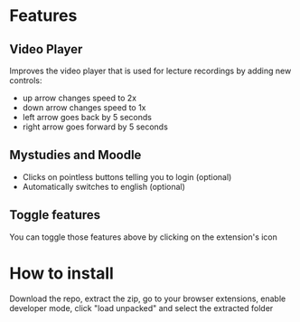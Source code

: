# Features

## Video Player
Improves the video player that is used for lecture recordings by adding new controls:

- up arrow changes speed to 2x
- down arrow changes speed to 1x
- left arrow goes back by 5 seconds
- right arrow goes forward by 5 seconds

## Mystudies and Moodle
- Clicks on pointless buttons telling you to login (optional)
- Automatically switches to english (optional)

## Toggle features
You can toggle those features above by clicking on the extension's icon



# How to install
Download the repo, extract the zip, go to your browser extensions, enable developer mode, click "load unpacked" and select the extracted folder